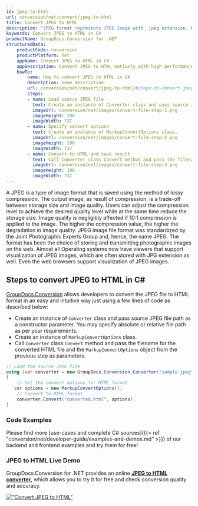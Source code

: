 ```yaml
---
id: jpeg-to-html
url: conversion/net/convert/jpeg-to-html
title: Convert JPEG to HTML
description: "JPEG format represents JPEG Image with .jpeg extension. Learn how to convert JPEG to HTML file programmatically in C# language using GroupDocs.Conversion for .NET library."
keywords: Convert JPEG to HTML in C#
productName: GroupDocs.Conversion for .NET
structuredData:
    productCode: conversion
    productPlatform: net
    appName: Convert JPEG to HTML in C#
    appDescription: Convert JPEG to HTML natively with high performance using C# language and server side GroupDocs.Conversion for .NET APIs, without the use of any software like Microsoft or Open Office.
    howTo:
        name: How to convert JPEG to HTML in C# 
        description: Some description
        url: conversion/net/convert/jpeg-to-html/#steps-to-convert-jpeg-to-html-in-c
        steps:
        - name: Load source JPEG file 
          text: Create an instance of Converter class and pass source JPEG file path as a constructor parameter. You may specify absolute or relative file path as per your requirements. 
          imageUrl: conversion/net/images/convert-file-step-1.png
          imageHeight: 196
          imageWidth: 737
        - name: Specify convert options 
          text: Create an instance of MarkupConvertOptions class.
          imageUrl: conversion/net/images/convert-file-step-2.png
          imageHeight: 196
          imageWidth: 737
        - name: Convert to HTML and save result 
          text: Call Converter class Convert method and pass the filename for the converted HTML file and the MarkupConvertOptions object from the previous step as parameters.
          imageUrl: conversion/net/images/convert-file-step-3.png
          imageHeight: 196
          imageWidth: 737
---
```


A JPEG is a type of image format that is saved using the method of lossy compression. The output image, as result of compression, is a trade-off between storage size and image quality. Users can adjust the compression level to achieve the desired quality level while at the same time reduce the storage size. Image quality is negligibly affected if 10:1 compression is applied to the image.  The higher the compression value, the higher the degradation in image quality. JPEG image file format was standardized by the Joint Photographic Experts Group and, hence, the name JPEG. The format has been the choice of storing and transmitting photographic images on the web. Almost all Operating systems now have viewers that support visualization of JPEG images, which are often stored with JPG extension as well. Even the web browsers support visualization of JPEG images.

## Steps to convert JPEG to HTML in C#

[GroupDocs.Conversion](https://products.groupdocs.com/conversion/net) allows developers to convert the JPEG file to HTML format in an easy and intuitive way just using a few lines of code as described below:

* Create an instance of `Converter` class and pass source JPEG file path as a constructor parameter. You may specify absolute or relative file path as per your requirements. 
* Create an instance of `MarkupConvertOptions` class.
* Call `Converter` class `Convert` method and pass the filename for the converted HTML file and the `MarkupConvertOptions` object from the previous step as parameters.

```csharp
// Load the source JPEG file
using (var converter = new GroupDocs.Conversion.Converter("sample.jpeg"))
{
    // Set the convert options for HTML format
   var options = new MarkupConvertOptions();
    // Convert to HTML format
    converter.Convert("converted.html", options);
}
```

### Code Examples

Please find more [use-cases and complete C# sources]({{< ref "conversion/net/developer-guide/examples-and-demos.md" >}}) of our backend and frontend examples and try them for free!

### JPEG to HTML Live Demo

GroupDocs.Conversion for .NET provides an online [**JPEG to HTML converter**](https://products.groupdocs.app/conversion/jpeg-to-html), which allows you to try it for free and check conversion quality and accuracy.

[!["Convert JPEG to HTML"](conversion/net/images/convert-to-html/convert-jpeg-to-html.png)](https://products.groupdocs.app/conversion/jpeg-to-html)